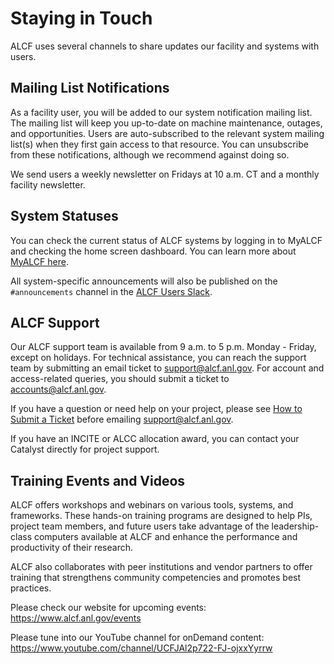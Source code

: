 # Staying in Touch

ALCF uses several channels to share updates our facility and systems with users.   

## Mailing List Notifications

As a facility user, you will be added to our system notification mailing list. The mailing list will keep you up-to-date on machine maintenance, outages, and opportunities. Users are auto-subscribed to the relevant system mailing list(s) when they first gain access to that resource. You can unsubscribe from these notifications, although we recommend against doing so. 

We send users a weekly newsletter on Fridays at 10 a.m. CT and a monthly facility newsletter. 

## System Statuses

You can check the current status of ALCF systems by logging in to MyALCF and checking the home screen dashboard.  You can learn more about [MyALCF here](docs/account-project-management/MyALCF.md).

All system-specific announcements will also be published on the `#announcements` channel in the [ALCF Users Slack](docs/support/alcf-users-slack.md). 

## ALCF Support 

Our ALCF support team is available from 9 a.m. to 5 p.m. Monday - Friday, except on holidays. For technical assistance, you can reach the support team by submitting an email ticket to support@alcf.anl.gov. For account and access-related queries, you should submit a ticket to [accounts@alcf.anl.gov](mailto:accounts@alcf.anl.gov). 

If you have a question or need help on your project, please see [How to Submit a Ticket](docs/support/technical-support.md) before emailing [support@alcf.anl.gov](mailto:support@alcf.anl.gov). 

If you have an INCITE or ALCC allocation award, you can contact your Catalyst directly for project support.

## Training Events and Videos

ALCF offers workshops and webinars on various tools, systems, and frameworks. These hands-on training programs are designed to help PIs, project team members, and future users take advantage of the leadership-class computers available at ALCF and enhance the performance and productivity of their research. 

ALCF also collaborates with peer institutions and vendor partners to offer training that strengthens community competencies and promotes best practices.

Please check our website for upcoming events: https://www.alcf.anl.gov/events

Please tune into our YouTube channel for onDemand content: https://www.youtube.com/channel/UCFJAl2p722-FJ-ojxxYyrrw



